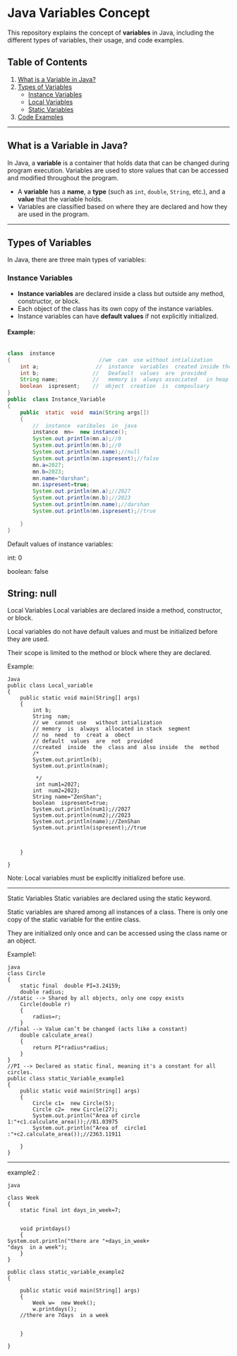 # Java Variables Concept

This repository explains the concept of **variables** in Java, including the different types of variables, their usage, and code examples.

## Table of Contents
1. [What is a Variable in Java?](#what-is-a-variable-in-java)
2. [Types of Variables](#types-of-variables)
   - [Instance Variables](#instance-variables)
   - [Local Variables](#local-variables)
   - [Static Variables](#static-variables)
3. [Code Examples](#code-examples)

---

## What is a Variable in Java?

In Java, a **variable** is a container that holds data that can be changed during program execution. Variables are used to store values that can be accessed and modified throughout the program.

- A **variable** has a **name**, a **type** (such as `int`, `double`, `String`, etc.), and a **value** that the variable holds.
- Variables are classified based on where they are declared and how they are used in the program.

---

## Types of Variables

In Java, there are three main types of variables:

### Instance Variables

- **Instance variables** are declared inside a class but outside any method, constructor, or block.
- Each object of the class has its own copy of the instance variables.
- Instance variables can have **default values** if not explicitly initialized.

#### Example:

```java

class  instance
{                            //we  can  use without intialization
    int a;                  //  instance  variables  created inside the class  but  outside the  method 
    int b;                 //   Deafault  values  are  provided 
    String name;           //   memory is  always associated   in heap  segment  
    boolean  ispresent;    //  object  creation  is  compoulsary
}
public  class Instance_Variable
{
    public  static  void  main(String args[])
    {
        //  instance  varibales  in  java 
        instance  mn=  new instance();
        System.out.println(mn.a);//0
        System.out.println(mn.b);//0
        System.out.println(mn.name);//null
        System.out.println(mn.ispresent);//false 
        mn.a=2027;
        mn.b=2023;
        mn.name="darshan";
        mn.ispresent=true;
        System.out.println(mn.a);//2027
        System.out.println(mn.b);//2023
        System.out.println(mn.name);//darshan
        System.out.println(mn.ispresent);//true 

    }
}


```

Default values of instance variables:

int: 0

boolean: false

String: null
---
Local Variables
Local variables are declared inside a method, constructor, or block.

Local variables do not have default values and must be initialized before they are used.

Their scope is limited to the method or block where they are declared.

Example:
```
Java
public class Local_variable 
{
    public static void main(String[] args) 
    {
        int b;                   
        String  nam;             
        // we  cannot use   without intialization
        // memory  is  always  allocated in stack  segment 
        // no  need  to  creat a  obect
        // default  values  are  not  provided 
        //created  inside  the  class and  also inside  the  method 
        /* 
        System.out.println(b); 
        System.out.println(nam);  

         */
         int num1=2027;
        int  num2=2023;
        String name="ZenShan";
        boolean  ispresent=true;
        System.out.println(num1);//2027
        System.out.println(num2);//2023
        System.out.println(name);//ZenShan
        System.out.println(ispresent);//true


        
    }
    
}
```
Note: Local variables must be explicitly initialized before use.

---
Static Variables
Static variables are declared using the static keyword.

Static variables are shared among all instances of a class. There is only one copy of the static variable for the entire class.

They are initialized only once and can be accessed using the class name or an object.

Example1:
```
java
class Circle
{
    static final  double PI=3.24159;
    double radius;
//static --> Shared by all objects, only one copy exists
    Circle(double r)
    {
        radius=r;
    }
//final --> Value can’t be changed (acts like a constant)
    double calculate_area()
    {
        return PI*radius*radius;
    }
}
//PI --> Declared as static final, meaning it's a constant for all circles.
public class static_Variable_example1 
{
    public static void main(String[] args) 
    {
        Circle c1=  new Circle(5);
        Circle c2=  new Circle(27);
        System.out.println("Area of circle 1:"+c1.calculate_area());//81.03975
        System.out.println("Area of  circle1 :"+c2.calculate_area());//2363.11911
        
    }
}
```
---
example2 :

```
java

class Week
{
    static final int days_in_week=7;


    void printdays()
    {
System.out.println("there are "+days_in_week+
"days  in a week");
    }
}

public class static_variable_example2 
{

    public static void main(String[] args) 
    {
        Week w=  new Week();
        w.printdays();
    //there are 7days  in a week
        
        
    }
    
}
```

